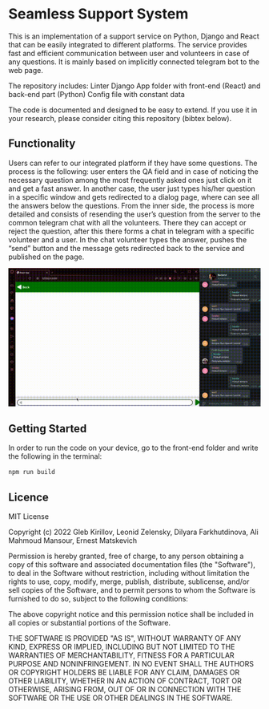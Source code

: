 Seamless Support System
=======================
This is an implementation of a support service on Python, Django and React that can be easily integrated to different platforms. The service provides fast and efficient communication between user and volunteers in case of any questions. It is mainly based on implicitly connected telegram bot to the web page.

The repository includes:
Linter
Django App folder with front-end (React) and back-end part (Python)
Config file with constant data

The code is documented and designed to be easy to extend. If you use it in your research, please consider citing this repository (bibtex below). 

Functionality 
-------------
Users can refer to our integrated platform if they have some questions. The process is the following: user enters the QA field and in case of noticing the necessary question among the most frequently asked ones just click on it and get a fast answer. In another case, the user just types his/her question in a specific window and gets redirected to a dialog page, where can see all the answers below the questions. From the inner side, the process is more detailed and consists of resending the user’s question from the server to the common telegram chat with all the volunteers. There they can accept or reject the question, after this there forms a chat in telegram with a specific volunteer and a user. In the chat volunteer types the answer, pushes the “send” button and the message gets redirected back to the service and published on the page. 

![](IMG_2756.gif)

Getting Started
----------------
In order to run the code on your device, go to the front-end folder and write the following in the terminal: 
```bash
npm run build
```


Licence
---------
MIT License

Copyright (c) 2022 Gleb Kirillov, Leonid Zelensky, Dilyara Farkhutdinova, Ali Mahmoud Mansour, Ernest Matskevich 

Permission is hereby granted, free of charge, to any person obtaining a copy
of this software and associated documentation files (the "Software"), to deal
in the Software without restriction, including without limitation the rights
to use, copy, modify, merge, publish, distribute, sublicense, and/or sell
copies of the Software, and to permit persons to whom the Software is
furnished to do so, subject to the following conditions:

The above copyright notice and this permission notice shall be included in all
copies or substantial portions of the Software.

THE SOFTWARE IS PROVIDED "AS IS", WITHOUT WARRANTY OF ANY KIND, EXPRESS OR
IMPLIED, INCLUDING BUT NOT LIMITED TO THE WARRANTIES OF MERCHANTABILITY,
FITNESS FOR A PARTICULAR PURPOSE AND NONINFRINGEMENT. IN NO EVENT SHALL THE
AUTHORS OR COPYRIGHT HOLDERS BE LIABLE FOR ANY CLAIM, DAMAGES OR OTHER
LIABILITY, WHETHER IN AN ACTION OF CONTRACT, TORT OR OTHERWISE, ARISING FROM,
OUT OF OR IN CONNECTION WITH THE SOFTWARE OR THE USE OR OTHER DEALINGS IN THE
SOFTWARE.



